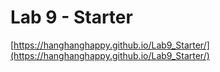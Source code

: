 # Lab 9 - Starter

[https://hanghanghappy.github.io/Lab9_Starter/](https://hanghanghappy.github.io/Lab9_Starter/)